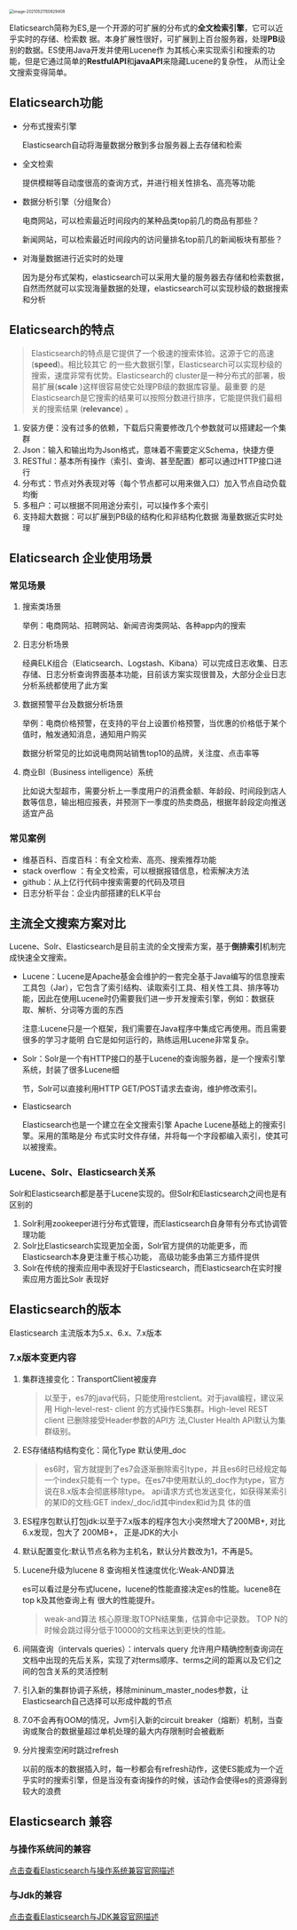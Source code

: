 
<img src="https://elgchat-oss.oss-accelerate.aliyuncs.com/elgchat/2021_05_21/image-20210521150829408.png" alt="image-20210521150829408" style="zoom:50%;" />

Elaticsearch简称为ES,是一个开源的可扩展的分布式的**全文检索引擎**，它可以近乎实时的存储、检索数 据。本身扩展性很好，可扩展到上百台服务器，处理**PB**级别的数据。ES使用Java开发并使用Lucene作 为其核心来实现索引和搜索的功能，但是它通过简单的**RestfulAPI**和**javaAPI**来隐藏Lucene的复杂性， 从而让全文搜索变得简单。

## Elaticsearch功能

* 分布式搜索引擎

  Elasticsearch自动将海量数据分散到多台服务器上去存储和检索

* 全文检索

  提供模糊等自动度很高的查询方式，并进行相关性排名、高亮等功能

* 数据分析引擎（分组聚合）

  电商网站，可以检索最近时间段内的某种品类top前几的商品有那些？

  新闻网站，可以检索最近时间段内的访问量排名top前几的新闻板块有那些？

* 对海量数据进行近实时的处理

  因为是分布式架构，elasticsearch可以采用大量的服务器去存储和检索数据，自然而然就可以实现海量数据的处理，elasticsearch可以实现秒级的数据搜索和分析

## Elaticsearch的特点

> Elasticsearch的特点是它提供了一个极速的搜索体验。这源于它的高速(**speed**)。相比较其它 的一些大数据引擎，Elasticsearch可以实现秒级的搜索，速度非常有优势。Elasticsearch的 cluster是一种分布式的部署，极易扩展(**scale** )这样很容易使它处理PB级的数据库容量。最重要 的是Elasticsearch是它搜索的结果可以按照分数进行排序，它能提供我们最相关的搜索结果 (**relevance**) 。

1. 安装方便：没有过多的依赖，下载后只需要修改几个参数就可以搭建起一个集群
2. Json：输入和输出均为Json格式，意味着不需要定义Schema，快捷方便
3. RESTful：基本所有操作（索引、查询、甚至配置）都可以通过HTTP接口进行
4. 分布式：节点对外表现对等（每个节点都可以用来做入口）加入节点自动负载均衡
5. 多租户：可以根据不同用途分索引，可以操作多个索引
6. 支持超大数据：可以扩展到PB级的结构化和非结构化数据 海量数据近实时处理

## Elaticsearch 企业使用场景

### 常见场景

1. 搜索类场景

   举例：电商网站、招聘网站、新闻咨询类网站、各种app内的搜索

2. 日志分析场景

   经典ELK组合（Elaticsearch、Logstash、Kibana）可以完成日志收集、日志存储、日志分析查询界面基本功能，目前该方案实现很普及，大部分企业日志分析系统都使用了此方案

3. 数据预警平台及数据分析场景

   举例：电商价格预警，在支持的平台上设置价格预警，当优惠的价格低于某个值时，触发通知消息，通知用户购买

   数据分析常见的比如说电商网站销售top10的品牌，关注度、点击率等

4. 商业BI（Business intelligence）系统

   比如说大型超市，需要分析上一季度用户的消费金额、年龄段、时间段到店人数等信息，输出相应报表，并预测下一季度的热卖商品，根据年龄段定向推送适宜产品

### 常见案例

* 维基百科、百度百科：有全文检索、高亮、搜索推荐功能
* stack overflow ：有全文检索，可以根据报错信息，检索解决方法
* github：从上亿行代码中搜索需要的代码及项目
* 日志分析平台：企业内部搭建的ELK平台



## 主流全文搜索方案对比

Lucene、Solr、Elasticsearch是目前主流的全文搜索方案，基于**倒排索引**机制完成快速全文搜索。

* Lucene：Lucene是Apache基金会维护的一套完全基于Java编写的信息搜索工具包（Jar），它包含了索引结构、读取索引工具、相关性工具、排序等功能，因此在使用Lucene时仍需要我们进一步开发搜索引擎，例如：数据获取、解析、分词等方面的东西

  注意:Lucene只是一个框架，我们需要在Java程序中集成它再使用。而且需要很多的学习才能明 白它是如何运行的，熟练运用Lucene非常复杂。

* Solr：Solr是一个有HTTP接口的基于Lucene的查询服务器，是一个搜索引擎系统，封装了很多Lucene细

  节，Solr可以直接利用HTTP GET/POST请求去查询，维护修改索引。

* Elasticsearch

  Elasticsearch也是一个建立在全文搜索引擎 Apache Lucene基础上的搜索引擎。采用的策略是分 布式实时文件存储，并将每一个字段都编入索引，使其可以被搜索。

### Lucene、Solr、Elasticsearch关系

Solr和Elasticsearch都是基于Lucene实现的。但Solr和Elasticsearch之间也是有区别的

1. Solr利用zookeeper进行分布式管理，而Elasticsearch自身带有分布式协调管理功能
2. Solr比Elasticsearch实现更加全面，Solr官方提供的功能更多，而Elasticsearch本身更注重于核心功能， 高级功能多由第三方插件提供
3. Solr在传统的搜索应用中表现好于Elasticsearch，而Elasticsearch在实时搜索应用方面比Solr 表现好

## Elasticsearch的版本

Elasticsearch 主流版本为5.x、6.x、7.x版本

### 7.x版本变更内容

1. 集群连接变化：TransportClient被废弃

   > 以至于，es7的java代码，只能使用restclient。对于java编程，建议采用 High-level-rest- client 的方式操作ES集群。High-level REST client 已删除接受Header参数的API方 法,Cluster Health API默认为集群级别。

2. ES存储结构结构变化：简化Type 默认使用_doc

   > es6时，官方就提到了es7会逐渐删除索引type，并且es6时已经规定每一个index只能有一个 type。在es7中使用默认的_doc作为type，官方说在8.x版本会彻底移除type。 api请求方式也发送变化，如获得某索引的某ID的文档:GET index/_doc/id其中index和id为具 体的值

3. ES程序包默认打包jdk:以至于7.x版本的程序包大小突然增大了200MB+, 对比6.x发现，包大了 200MB+， 正是JDK的大小

4. 默认配置变化:默认节点名称为主机名，默认分片数改为1，不再是5。

5. Lucene升级为lucene 8 查询相关性速度优化:Weak-AND算法

   es可以看过是分布式lucene，lucene的性能直接决定es的性能。lucene8在top k及其他查询上有 很大的性能提升。

   > weak-and算法 核心原理:取TOPN结果集，估算命中记录数。 TOP N的时候会跳过得分低于10000的文档来达到更快的性能。

6. 间隔查询（intervals queries）：intervals query 允许用户精确控制查询词在文档中出现的先后关系，实现了对terms顺序、terms之间的距离以及它们之间的包含关系的灵活控制

7. 引入新的集群协调子系统，移除mininum_master_nodes参数，让Elasticsearch自己选择可以形成仲裁的节点

8. 7.0不会再有OOM的情况，Jvm引入新的circuit breaker（熔断）机制，当查询或聚合的数据量超过单机处理的最大内存限制时会被截断

9. 分片搜索空闲时跳过refresh

   以前的版本的数据插入时，每一秒都会有refresh动作，这使ES能成为一个近乎实时的搜索引擎，但是当没有查询操作的时候，该动作会使得es的资源得到较大的浪费

## Elasticsearch 兼容

### 与操作系统间的兼容

[点击查看Elasticsearch与操作系统兼容官网描述](https://www.elastic.co/cn/support/matrix#matrix_os)

### 与Jdk的兼容

[点击查看Elasticsearch与JDK兼容官网描述](https://www.elastic.co/cn/support/matrix#matrix_jvm)
